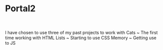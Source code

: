 # Portal2
<br />
<br />
I have chosen to use three of my past projects to work with
Cats ~ The first time working with HTML
Lists ~ Starting to use CSS
Memory ~ Getting use to JS
